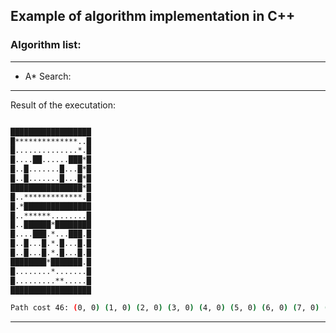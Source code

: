 ## Example of algorithm implementation in C++

### Algorithm list:
-----
- A* Search:
-----
Result of the executation:

```bash

██████████████████
█**************..█
█..............*.█
█....██......███*█
█..█.......█...█*█
█..█.......█...█*█
████████████████*█
█..*************.█
█.*███████████████
█..******........█
█..██████*████████
█....███.*...███.█
█..█...█.*.█...█.█
█..█...█.*.█...█.█
████████*███████.█
█........*.......█
█.........**.....█
██████████████████

Path cost 46: (0, 0) (1, 0) (2, 0) (3, 0) (4, 0) (5, 0) (6, 0) (7, 0) (8, 0) (9, 0) (10, 0) (11, 0) (12, 0) (13, 0) (14, 1) (15, 2) (15, 3) (15, 4) (15, 5) (14, 6) (13, 6) (12, 6) (11, 6) (10, 6) (9, 6) (8, 6) (7, 6) (6, 6) (5, 6) (4, 6) (3, 6) (2, 6) (1, 7) (2, 8) (3, 8) (4, 8) (5, 8) (6, 8) (7, 8) (8, 9) (8, 10) (8, 11) (8, 12) (7, 13) (8, 14) (9, 15) (10, 15) 
```
-----